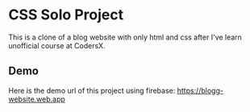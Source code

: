 # CSS Solo Project
This is a clone of a blog website with only html and css after I've learn unofficial course at CodersX.
## Demo
Here is the demo url of this project using firebase: https://blogg-website.web.app